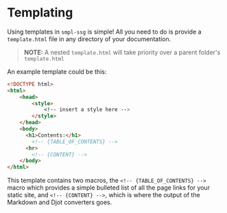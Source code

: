 # Templating

Using templates in `smpl-ssg` is simple! All you need to do is provide a `template.html` file in any directory of your documentation.

> **NOTE:** A nested `template.html` will take priority over a parent folder's `template.html`

An example template could be this:

```html
<!DOCTYPE html>
<html>
    <head>
        <style>
            <!-- insert a style here -->
        </style>
    </head>
    <body>
      <h1>Contents:</h1>
        <!-- {TABLE_OF_CONTENTS} -->
      <hr>
        <!-- {CONTENT} -->
    </body>
</html>
```

This template contains two macros, the `<!-- {TABLE_OF_CONTENTS} -->` macro which provides a simple bulleted list of all the page links for your static site, and `<!-- {CONTENT} -->`, which is where the output of the Markdown and Djot converters goes.